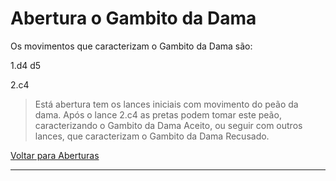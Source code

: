 # Abertura o Gambito da Dama

Os movimentos que caracterizam o Gambito da Dama são:

1.d4 d5

2.c4 



> Está abertura tem os lances iniciais com movimento do peão da dama. Após o lance 2.c4 as pretas podem tomar este peão, caracterizando o Gambito da Dama Aceito, ou seguir com outros lances, que caracterizam o Gambito da Dama Recusado.



[Voltar para Aberturas](https://github.com/rafaelmeneghini/dio-projeto-desafio-git-github/blob/a70e3108194fcc14f1b1fa12d20f4b4db8389a0a/README.md)

------

